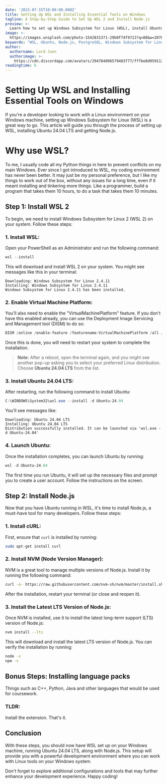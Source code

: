```yaml
---
date: '2023-07-15T10:00:00.000Z'
title: Setting Up WSL and Installing Essential Tools on Windows
tagline: A Step-by-Step Guide to Set Up WSL 2 and Install Node.js
preview: >-
  Learn how to set up Windows Subsystem for Linux (WSL), install Ubuntu, and get essential development tools like Node.js running on your system.
image: >-
  https://images.unsplash.com/photo-1542831371-29b0f74f9713?q=80&w=2070
keywords: "WSL, Ubuntu, Node.js, PostgreSQL, Windows Subsystem for Linux"
author:
  authorname: Lord Junn
  authorimage: >-
    https://cdn.discordapp.com/avatars/294784896579403777/fffbe8d9591126d66f8a3b57da81e26a.png?size=4096
readingtime: 6
---
```


# Setting Up WSL and Installing Essential Tools on Windows

If you're a developer looking to work with a Linux environment on your Windows machine, setting up Windows Subsystem for Linux (WSL) is a great way to go. 
This article will guide you through the process of setting up WSL, installing Ubuntu 24.04 LTS and getting Node.js.

# Why use WSL?
To me, I usually code all my Python things in here to prevent conflicts on my main Windows. Ever since I got introduced to WSL, my coding environment
has never been better. It may just be my personal preference, but I like my things to work out of the box, without any issues for a long time, even if 
it meant installing and tinkering more things. 
Like a programmer, build a program that takes them 10 hours, to do a task that takes them 10 minutes.

## Step 1: Install WSL 2

To begin, we need to install Windows Subsystem for Linux 2 (WSL 2) on your system. Follow these steps:

### 1. Install WSL:

  Open your PowerShell as an Administrator and run the following command:

  ```powershell
  wsl --install
  ```

  This will download and install WSL 2 on your system. You might see messages like this in your terminal:

  ```
  Downloading: Windows Subsystem for Linux 2.4.11
  Installing: Windows Subsystem for Linux 2.4.11
  Windows Subsystem for Linux 2.4.11 has been installed.
  ```

### 2. Enable Virtual Machine Platform:

  You'll also need to enable the "VirtualMachinePlatform" feature. If you don't have this enabled already, you can use the Deployment Image Servicing and Management tool (DISM) to do so:

  ```powershell
  DISM /online /enable-feature /featurename:VirtualMachinePlatform /all /norestart
  ```

  Once this is done, you will need to restart your system to complete the installation.

  > **Note**: After a reboot, open the terminal again, and you might see another pop-up asking you to select your preferred Linux distribution. Choose **Ubuntu 24.04 LTS** from the list.

### 3. Install Ubuntu 24.04 LTS:

  After restarting, run the following command to install Ubuntu:

  ```powershell
  C:\WINDOWS\System32\wsl.exe --install -d Ubuntu-24.04
  ```

  You'll see messages like:

  ```
  Downloading: Ubuntu 24.04 LTS
  Installing: Ubuntu 24.04 LTS
  Distribution successfully installed. It can be launched via 'wsl.exe -d Ubuntu-24.04'
  ```

### 4. Launch Ubuntu:

  Once the installation completes, you can launch Ubuntu by running:

  ```powershell
  wsl -d Ubuntu-24.04
  ```

  The first time you run Ubuntu, it will set up the necessary files and prompt you to create a user account. Follow the instructions on the screen.

## Step 2: Install Node.js

Now that you have Ubuntu running in WSL, it's time to install Node.js, a must-have tool for many developers. Follow these steps:

### 1. Install cURL:

  First, ensure that `curl` is installed by running:

  ```bash
  sudo apt-get install curl
  ```

### 2. Install NVM (Node Version Manager):

  NVM is a great tool to manage multiple versions of Node.js. Install it by running the following command:

  ```bash
  curl -o- https://raw.githubusercontent.com/nvm-sh/nvm/master/install.sh | bash
  ```

  After the installation, restart your terminal (or close and reopen it).

### 3. Install the Latest LTS Version of Node.js:

  Once NVM is installed, use it to install the latest long-term support (LTS) version of Node.js:

  ```bash
  nvm install --lts
  ```

  This will download and install the latest LTS version of Node.js. You can verify the installation by running:

  ```bash
  node -v
  npm -v
  ```

## Bonus Steps: Installing language packs

Things such as C++, Python, Java and other languages that would be used for coursework.

### TLDR:
Install the extension. That's it.

## Conclusion

With these steps, you should now have WSL set up on your Windows machine, running Ubuntu 24.04 LTS, along with Node.js. This setup will provide you with a powerful development environment where you can work with Linux tools on your Windows system.

Don't forget to explore additional configurations and tools that may further enhance your development experience. Happy coding!

